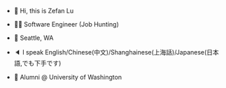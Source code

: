 - 👋 Hi, this is Zefan Lu

- 🧑‍💻 Software Engineer (Job Hunting)

- 📍 Seattle, WA

- 🔈 I speak English/Chinese(中文)/Shanghainese(上海話)/Japanese(日本語,でも下手です)

- 🏫 Alumni @ University of Washington
